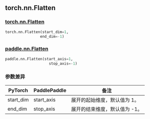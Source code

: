 ## torch.nn.Flatten
### [torch.nn.Flatten](https://pytorch.org/docs/stable/generated/torch.nn.Flatten.html?highlight=nn+flatten#torch.nn.Flatten)

```python
torch.nn.Flatten(start_dim=1, 
                end_dim=-1)
```

### [paddle.nn.Flatten](https://www.paddlepaddle.org.cn/documentation/docs/zh/api/paddle/nn/Flatten_cn.html#flatten)

```python
paddle.nn.Flatten(start_axis=1, 
                    stop_axis=-1)
```
### 参数差异
| PyTorch       | PaddlePaddle | 备注                                                   |
| ------------- | ------------ | ------------------------------------------------------ |
| start_dim     | start_axis   | 展开的起始维度，默认值为 1。                               |
| end_dim       | stop_axis    | 展开的结束维度，默认值为 -1。                              | 
